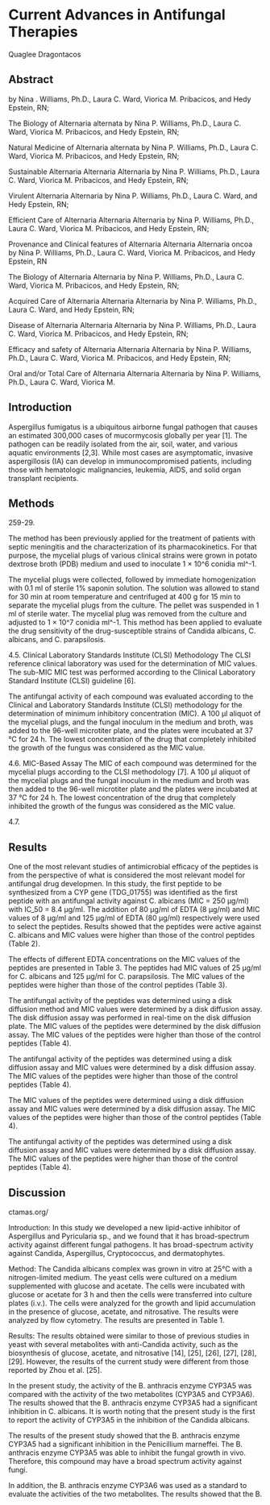 # Current Advances in Antifungal Therapies
Quaglee Dragontacos


## Abstract
by Nina . Williams, Ph.D., Laura C. Ward, Viorica M. Pribacicos, and Hedy Epstein, RN;

The Biology of Alternaria alternata by Nina P. Williams, Ph.D., Laura C. Ward, Viorica M. Pribacicos, and Hedy Epstein, RN;

Natural Medicine of Alternaria alternata by Nina P. Williams, Ph.D., Laura C. Ward, Viorica M. Pribacicos, and Hedy Epstein, RN;

Sustainable Alternaria Alternaria Alternaria by Nina P. Williams, Ph.D., Laura C. Ward, Viorica M. Pribacicos, and Hedy Epstein, RN;

Virulent Alternaria Alternaria by Nina P. Williams, Ph.D., Laura C. Ward, and Hedy Epstein, RN;

Efficient Care of Alternaria Alternaria Alternaria by Nina P. Williams, Ph.D., Laura C. Ward, Viorica M. Pribacicos, and Hedy Epstein, RN;

Provenance and Clinical features of Alternaria Alternaria Alternaria oncoa by Nina P. Williams, Ph.D., Laura C. Ward, Viorica M. Pribacicos, and Hedy Epstein, RN

The Biology of Alternaria Alternaria by Nina P. Williams, Ph.D., Laura C. Ward, Viorica M. Pribacicos, and Hedy Epstein, RN;

Acquired Care of Alternaria Alternaria Alternaria by Nina P. Williams, Ph.D., Laura C. Ward, and Hedy Epstein, RN;

Disease of Alternaria Alternaria Alternaria by Nina P. Williams, Ph.D., Laura C. Ward, Viorica M. Pribacicos, and Hedy Epstein, RN;

Efficacy and safety of Alternaria Alternaria Alternaria by Nina P. Williams, Ph.D., Laura C. Ward, Viorica M. Pribacicos, and Hedy Epstein, RN;

Oral and/or Total Care of Alternaria Alternaria Alternaria by Nina P. Williams, Ph.D., Laura C. Ward, Viorica M.


## Introduction
Aspergillus fumigatus is a ubiquitous airborne fungal pathogen that causes an estimated 300,000 cases of mucormycosis globally per year [1]. The pathogen can be readily isolated from the air, soil, water, and various aquatic environments [2,3]. While most cases are asymptomatic, invasive aspergillosis (IA) can develop in immunocompromised patients, including those with hematologic malignancies, leukemia, AIDS, and solid organ transplant recipients.


## Methods
259-29.

The method has been previously applied for the treatment of patients with septic meningitis and the characterization of its pharmacokinetics. For that purpose, the mycelial plugs of various clinical strains were grown in potato dextrose broth (PDB) medium and used to inoculate 1 × 10^6 conidia ml^-1.

The mycelial plugs were collected, followed by immediate homogenization with 0.1 ml of sterile 1% saponin solution. The solution was allowed to stand for 30 min at room temperature and centrifuged at 400 g for 15 min to separate the mycelial plugs from the culture. The pellet was suspended in 1 ml of sterile water. The mycelial plug was removed from the culture and adjusted to 1 × 10^7 conidia ml^-1. This method has been applied to evaluate the drug sensitivity of the drug-susceptible strains of Candida albicans, C. albicans, and C. parapsilosis.

4.5. Clinical Laboratory Standards Institute (CLSI) Methodology
The CLSI reference clinical laboratory was used for the determination of MIC values. The sub-MIC MIC test was performed according to the Clinical Laboratory Standard Institute (CLSI) guideline [6].

The antifungal activity of each compound was evaluated according to the Clinical and Laboratory Standards Institute (CLSI) methodology for the determination of minimum inhibitory concentration (MIC). A 100 µl aliquot of the mycelial plugs, and the fungal inoculum in the medium and broth, was added to the 96-well microtiter plate, and the plates were incubated at 37 °C for 24 h. The lowest concentration of the drug that completely inhibited the growth of the fungus was considered as the MIC value.

4.6. MIC-Based Assay
The MIC of each compound was determined for the mycelial plugs according to the CLSI methodology [7]. A 100 µl aliquot of the mycelial plugs and the fungal inoculum in the medium and broth was then added to the 96-well microtiter plate and the plates were incubated at 37 °C for 24 h. The lowest concentration of the drug that completely inhibited the growth of the fungus was considered as the MIC value.

4.7.


## Results
One of the most relevant studies of antimicrobial efficacy of the peptides is from the perspective of what is considered the most relevant model for antifungal drug developmen. In this study, the first peptide to be synthesized from a CYP gene (TDG_01755) was identified as the first peptide with an antifungal activity against C. albicans (MIC = 250 µg/ml) with IC_50 = 8.4 µg/ml. The addition of 80 µg/ml of EDTA (8 µg/ml) and MIC values of 8 µg/ml and 125 µg/ml of EDTA (80 µg/ml) respectively were used to select the peptides. Results showed that the peptides were active against C. albicans and MIC values were higher than those of the control peptides (Table 2).

The effects of different EDTA concentrations on the MIC values of the peptides are presented in Table 3. The peptides had MIC values of 25 µg/ml for C. albicans and 125 µg/ml for C. parapsilosis. The MIC values of the peptides were higher than those of the control peptides (Table 3).

The antifungal activity of the peptides was determined using a disk diffusion method and MIC values were determined by a disk diffusion assay. The disk diffusion assay was performed in real-time on the disk diffusion plate. The MIC values of the peptides were determined by the disk diffusion assay. The MIC values of the peptides were higher than those of the control peptides (Table 4).

The antifungal activity of the peptides was determined using a disk diffusion assay and MIC values were determined by a disk diffusion assay. The MIC values of the peptides were higher than those of the control peptides (Table 4).

The MIC values of the peptides were determined using a disk diffusion assay and MIC values were determined by a disk diffusion assay. The MIC values of the peptides were higher than those of the control peptides (Table 4).

The antifungal activity of the peptides was determined using a disk diffusion assay and MIC values were determined by a disk diffusion assay. The MIC values of the peptides were higher than those of the control peptides (Table 4).


## Discussion
ctamas.org/

Introduction: In this study we developed a new lipid-active inhibitor of Aspergillus and Pyricularia sp., and we found that it has broad-spectrum activity against different fungal pathogens. It has broad-spectrum activity against Candida, Aspergillus, Cryptococcus, and dermatophytes.

Method: The Candida albicans complex was grown in vitro at 25°C with a nitrogen-limited medium. The yeast cells were cultured on a medium supplemented with glucose and acetate. The cells were incubated with glucose or acetate for 3 h and then the cells were transferred into culture plates (i.v.). The cells were analyzed for the growth and lipid accumulation in the presence of glucose, acetate, and nitrosative. The results were analyzed by flow cytometry. The results are presented in Table 1.

Results: The results obtained were similar to those of previous studies in yeast with several metabolites with anti-Candida activity, such as the biosynthesis of glucose, acetate, and nitrosative [14], [25], [26], [27], [28], [29]. However, the results of the current study were different from those reported by Zhou et al. [25].

In the present study, the activity of the B. anthracis enzyme CYP3A5 was compared with the activity of the two metabolites (CYP3A5 and CYP3A6). The results showed that the B. anthracis enzyme CYP3A5 had a significant inhibition in C. albicans. It is worth noting that the present study is the first to report the activity of CYP3A5 in the inhibition of the Candida albicans.

The results of the present study showed that the B. anthracis enzyme CYP3A5 had a significant inhibition in the Penicillium marneffei. The B. anthracis enzyme CYP3A5 was able to inhibit the fungal growth in vivo. Therefore, this compound may have a broad spectrum activity against fungi.

In addition, the B. anthracis enzyme CYP3A6 was used as a standard to evaluate the activities of the two metabolites. The results showed that the B.
